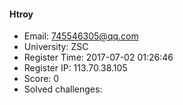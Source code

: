 #### Htroy  

* Email: 745546305@qq.com  
* University: ZSC  
* Register Time: 2017-07-02 01:26:46  
* Register IP: 113.70.38.105  
* Score: 0  
* Solved challenges: 
